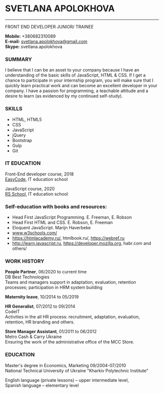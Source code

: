 # SVETLANA APOLOKHOVA
___
FRONT END DEVELOPER JUNIOR/ TRAINEE <br>

__Mobile:__ +380682310089<br>
__E-mail:__ svetlana.apolokhova@gmail.com <br>
__Skype:__ svetlana.apolokhova<br>

### SUMMARY
I believe that I can be an asset to your company because I have an understanding of the basic skills of JavaScript, HTML & CSS. If I get a chance to participate in your internship program, you will make sure that I quickly learn practical work and can become an excellent developer in your company. I have a passion for programming, a teachable attitude and a desire to learn (as evidenced by my continued self-study).

### SKILLS
*	HTML, HTML5
*	CSS
*	JavaScript
*	jQuery
*	Bootstrap
*	Gulp
*	Git

### IT EDUCATION

Front-End developer course, 2018<br>
[EasyCode](www.easycode.school), IT education school

JavaScript course, 2020<br>
[RS School](https://rs.school/), IT education school

### Self-education with books and resources:
 
*	Head First JavaScript Programming. E. Freeman, E. Robson
*	Head First HTML and CSS. E. Robson, E. Freeman
*	Eloquent JavaScript. Marijn Haverbeke
*	www.w3schools.com/
*	https://htmlacademy.ru/, htmlbook.ru/, https://webref.ru
*	http://learn.javascript.ru, https://developer.mozilla.org, 
	habr.com and others/ 
 
### WORK HISTORY

__People Partner__, 06/2020 to current time<br>
DB Best Technologies<br>
Teams and managers support in adaptation, evaluation, retention processes; participation in HRM system building

__Maternity leave__, 10/2014 to 05/2019<br>

__HR Generalist__, 07/2012 to 09/2014<br>
CodeIT <br>
Activities in the all HR process: recruitment, adaptation, evaluation, retention, HR branding and others.
 
__Store Manager Assistant__, 01/2011 to 06/2012<br>
Metro Cash & Carry Ukraine <br>
Ensuring the work of the administrative office of the MCC Store.

### EDUCATION

Master's degree in Economics, Marketing 09/2004-07/2010 <br>
National Technical University of Ukraine "Kharkiv Polytechnic Institute"<br>

English language (private lessons) – upper intermediate level,<br>
Spanish language – elementary level<br>
